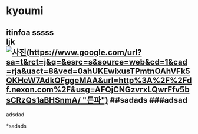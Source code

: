 # kyoumi
itinfoa
sssss  
ljk  
[![사진](https://pbs.twimg.com/media/CPmVkQUUcAAkBv5.jpg)(https://www.google.com/url?sa=t&rct=j&q=&esrc=s&source=web&cd=1&cad=rja&uact=8&ved=0ahUKEwixusTPmtnOAhVFk5QKHeW7AdkQFggeMAA&url=http%3A%2F%2Fdf.nexon.com%2F&usg=AFQjCNGzvrxLQwrFfv5bsCRzQs1aBHSnmA/ "든파")](https://youtu.be/ziOSMWAQsaI?list=PL-uRIJPCxHjcEx-fXBDnRkZVvsP-UbxGW)
##sadads
###adsad
-----------------------
adsdad

*sadads
